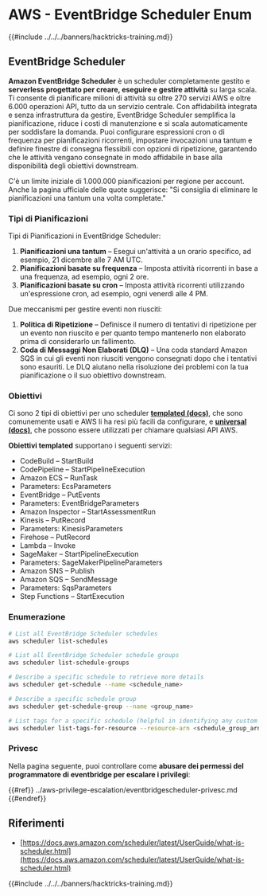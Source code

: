 # AWS - EventBridge Scheduler Enum

{{#include ../../../banners/hacktricks-training.md}}

## EventBridge Scheduler

**Amazon EventBridge Scheduler** è un scheduler completamente gestito e **serverless progettato per creare, eseguire e gestire attività** su larga scala. Ti consente di pianificare milioni di attività su oltre 270 servizi AWS e oltre 6.000 operazioni API, tutto da un servizio centrale. Con affidabilità integrata e senza infrastruttura da gestire, EventBridge Scheduler semplifica la pianificazione, riduce i costi di manutenzione e si scala automaticamente per soddisfare la domanda. Puoi configurare espressioni cron o di frequenza per pianificazioni ricorrenti, impostare invocazioni una tantum e definire finestre di consegna flessibili con opzioni di ripetizione, garantendo che le attività vengano consegnate in modo affidabile in base alla disponibilità degli obiettivi downstream.

C'è un limite iniziale di 1.000.000 pianificazioni per regione per account. Anche la pagina ufficiale delle quote suggerisce: "Si consiglia di eliminare le pianificazioni una tantum una volta completate."

### Tipi di Pianificazioni

Tipi di Pianificazioni in EventBridge Scheduler:

1. **Pianificazioni una tantum** – Esegui un'attività a un orario specifico, ad esempio, 21 dicembre alle 7 AM UTC.
2. **Pianificazioni basate su frequenza** – Imposta attività ricorrenti in base a una frequenza, ad esempio, ogni 2 ore.
3. **Pianificazioni basate su cron** – Imposta attività ricorrenti utilizzando un'espressione cron, ad esempio, ogni venerdì alle 4 PM.

Due meccanismi per gestire eventi non riusciti:

1. **Politica di Ripetizione** – Definisce il numero di tentativi di ripetizione per un evento non riuscito e per quanto tempo mantenerlo non elaborato prima di considerarlo un fallimento.
2. **Coda di Messaggi Non Elaborati (DLQ)** – Una coda standard Amazon SQS in cui gli eventi non riusciti vengono consegnati dopo che i tentativi sono esauriti. Le DLQ aiutano nella risoluzione dei problemi con la tua pianificazione o il suo obiettivo downstream.

### Obiettivi

Ci sono 2 tipi di obiettivi per uno scheduler [**templated (docs)**](https://docs.aws.amazon.com/scheduler/latest/UserGuide/managing-targets-templated.html), che sono comunemente usati e AWS li ha resi più facili da configurare, e [**universal (docs)**](https://docs.aws.amazon.com/scheduler/latest/UserGuide/managing-targets-universal.html), che possono essere utilizzati per chiamare qualsiasi API AWS.

**Obiettivi templated** supportano i seguenti servizi:

- CodeBuild – StartBuild
- CodePipeline – StartPipelineExecution
- Amazon ECS – RunTask
- Parameters: EcsParameters
- EventBridge – PutEvents
- Parameters: EventBridgeParameters
- Amazon Inspector – StartAssessmentRun
- Kinesis – PutRecord
- Parameters: KinesisParameters
- Firehose – PutRecord
- Lambda – Invoke
- SageMaker – StartPipelineExecution
- Parameters: SageMakerPipelineParameters
- Amazon SNS – Publish
- Amazon SQS – SendMessage
- Parameters: SqsParameters
- Step Functions – StartExecution

### Enumerazione
```bash
# List all EventBridge Scheduler schedules
aws scheduler list-schedules

# List all EventBridge Scheduler schedule groups
aws scheduler list-schedule-groups

# Describe a specific schedule to retrieve more details
aws scheduler get-schedule --name <schedule_name>

# Describe a specific schedule group
aws scheduler get-schedule-group --name <group_name>

# List tags for a specific schedule (helpful in identifying any custom tags or permissions)
aws scheduler list-tags-for-resource --resource-arn <schedule_group_arn>
```
### Privesc

Nella pagina seguente, puoi controllare come **abusare dei permessi del programmatore di eventbridge per escalare i privilegi**:

{{#ref}}
../aws-privilege-escalation/eventbridgescheduler-privesc.md
{{#endref}}

## Riferimenti

- [https://docs.aws.amazon.com/scheduler/latest/UserGuide/what-is-scheduler.html](https://docs.aws.amazon.com/scheduler/latest/UserGuide/what-is-scheduler.html)

{{#include ../../../banners/hacktricks-training.md}}
